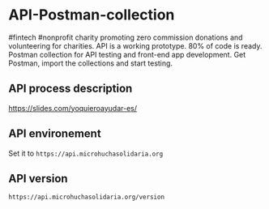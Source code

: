 # API-Postman-collection
#fintech #nonprofit charity promoting zero commission donations and volunteering for charities.
API is a working prototype. 80% of code is ready. Postman collection for API testing and front-end app development. Get Postman, import the collections and start testing.

## API process description
https://slides.com/yoquieroayudar-es/

## API environement
Set it to `https://api.microhuchasolidaria.org`

## API version
`https://api.microhuchasolidaria.org/version`
